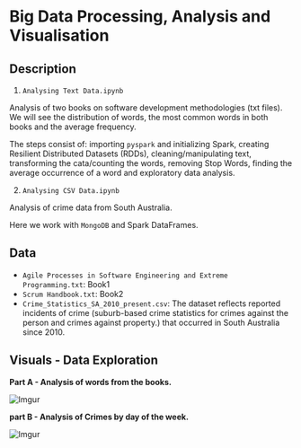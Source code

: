 # Big Data Processing, Analysis and Visualisation


## Description

   1) `Analysing Text Data.ipynb`

Analysis of two books on software development methodologies (txt files). We will see the distribution of words, the most common words in both books and the average frequency.

The steps consist of: importing `pyspark` and initializing Spark, creating Resilient Distributed Datasets (RDDs), cleaning/manipulating text, transforming the cata/counting the words, removing Stop Words, finding the average occurrence of a word and exploratory data analysis.


   2) `Analysing CSV Data.ipynb`

   Analysis of crime data from South Australia.

   Here we work with `MongoDB` and Spark DataFrames.

## Data
- `Agile Processes in Software Engineering and Extreme Programming.txt`: Book1
- `Scrum Handbook.txt`: Book2
- `Crime_Statistics_SA_2010_present.csv`: The dataset reflects reported incidents of crime (suburb-based crime statistics for crimes against the person and crimes against property.) that occurred in South Australia since 2010.


## Visuals - Data Exploration

**Part A - Analysis of words from the books.**

![Imgur](https://i.imgur.com/7ElwzBg.png)

**part B - Analysis of Crimes by day of the week.**

![Imgur](https://i.imgur.com/ZNO8b79.png)


